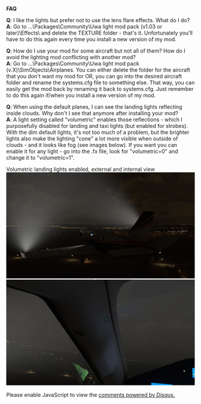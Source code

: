 
**FAQ**

**Q**: I like the lights but prefer not to use the lens flare effects. What do I do?<br>
**A**: Go to ...\Packages\Community\Uwa light mod pack (v1.03 or later)\Effects\ and delete the TEXTURE folder - that's it. Unfortunately you'll have to do this again every time you install a new version of my mod.

**Q**: How do I use your mod for some aircraft but not all of them? How do I avoid the lighting mod conflicting with another mod?<br>
**A**: Go to ...\Packages\Community\Uwa light mod pack (v.X)\SimObjects\Airplanes. You can either delete the folder for the aircraft that you don't want my mod for OR, you can go into the desired aircraft folder and rename the systems.cfg file to something else. That way, you can easily get the mod back by renaming it back to systems.cfg. Just remember to do this again if/when you install a new version of my mod.

**Q**: When using the default planes, I can see the landing lights reflecting inside clouds. Why don't I see that anymore after installing your mod?  
**A**: A light setting called "volumetric" enables those reflections - which I purposefully disabled for landing and taxi lights (but enabled for strobes). With the dim default lights, it's not too much of a problem, but the brighter lights also make the lighting "cone" a lot more visible when outside of clouds - and it looks like fog (see images below). If you want you can enable it for any light - go into the .fx file, look for "volumetric=0" and change it to "volumetric=1".

Volumetric landing lights enabled, external and internal view
<br>
![Volumetric1](https://github.com/Uwajimaya/FS2020/raw/gh-pages/images/Volumetric1.jpg)
![Volumetric2](https://github.com/Uwajimaya/FS2020/raw/gh-pages/images/Volumetric2.jpg)


<div id="disqus_thread"></div>
<script>

/**
*  RECOMMENDED CONFIGURATION VARIABLES: EDIT AND UNCOMMENT THE SECTION BELOW TO INSERT DYNAMIC VALUES FROM YOUR PLATFORM OR CMS.
*  LEARN WHY DEFINING THESE VARIABLES IS IMPORTANT: https://disqus.com/admin/universalcode/#configuration-variables*/
/*
var disqus_config = function () {
this.page.url = PAGE_URL;  // Replace PAGE_URL with your page's canonical URL variable
this.page.identifier = 1234567; // Replace PAGE_IDENTIFIER with your page's unique identifier variable
};
*/
(function() { // DON'T EDIT BELOW THIS LINE
var d = document, s = d.createElement('script');
s.src = 'https://https-uwa-lights.disqus.com/embed.js';
s.setAttribute('data-timestamp', +new Date());
(d.head || d.body).appendChild(s);
})();
</script>
<noscript>Please enable JavaScript to view the <a href="https://disqus.com/?ref_noscript">comments powered by Disqus.</a></noscript>
